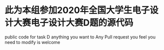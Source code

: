 # 此为本组参加2020年全国大学生电子设计大赛电子设计大赛D题的源代码
public code for task D
anything you want to 
Any Pull request you feel you need to modify is welcome
